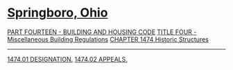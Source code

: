 [Springboro, Ohio](indexee20.html)
==================================

[PART FOURTEEN - BUILDING AND HOUSING CODE](561ca412.html) [TITLE FOUR -
Miscellaneous Building Regulations](5700a412.html) [CHAPTER 1474
Historic Structures](59a0a412.html)

* * * * *

[1474.01 DESIGNATION.](59a5a412.html) [1474.02 APPEALS.](59a9a412.html)
